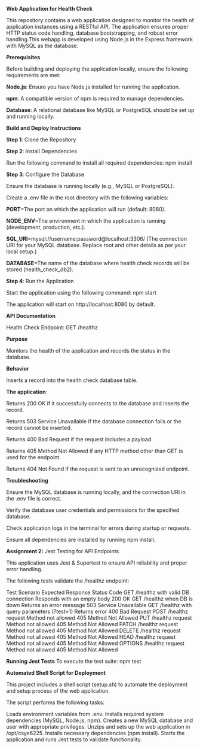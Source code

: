 **Web Application for Health Check**

This repository contains a web application designed to monitor the health of application instances using a RESTful API. The application ensures proper HTTP status code handling, database bootstrapping, and robust error handling.This webapp is developed using Node.js in the Express framework with MySQL as the database. 

**Prerequisites**

Before building and deploying the application locally, ensure the following requirements are met:

**Node.js**: Ensure you have Node.js installed for running the application.

**npm**: A compatible version of npm is required to manage dependencies.

**Database**: A relational database like MySQL or PostgreSQL should be set up and running locally.

**Build and Deploy Instructions**

**Step 1**: Clone the Repository

**Step 2**: Install Dependencies

Run the following command to install all required dependencies: npm install

**Step 3**: Configure the Database

Ensure the database is running locally (e.g., MySQL or PostgreSQL).

Create a .env file in the root directory with the following variables:

**PORT**=The port on which the application will run (default: 8080).

**NODE_ENV**=The environment in which the application is running (development, production, etc.).

**SQL_URI**=mysql://username:password@localhost:3306/ (The connection URI for your MySQL database. Replace root and other details as per your local setup.)

**DATABASE**=The name of the database where health check records will be stored (health_check_db2).

**Step 4**: Run the Application

Start the application using the following command: npm start

The application will start on http://localhost:8080 by default.


**API Documentation**

Health Check Endpoint: GET /healthz

**Purpose**

Monitors the health of the application and records the status in the database.

**Behavior**

Inserts a record into the health check database table.

**The application**:

Returns 200 OK if it successfully connects to the database and inserts the record.

Returns 503 Service Unavailable if the database connection fails or the record cannot be inserted.

Returns 400 Bad Request if the request includes a payload.

Returns 405 Method Not Allowed if any HTTP method other than GET is used for the endpoint.

Returns 404 Not Found if the request is sent to an unrecognized endpoint.


**Troubleshooting**

Ensure the MySQL database is running locally, and the connection URI in the .env file is correct.

Verify the database user credentials and permissions for the specified database.

Check application logs in the terminal for errors during startup or requests.

Ensure all dependencies are installed by running npm install.



**Assignment 2:**
Jest Testing for API Endpoints

This application uses Jest & Supertest to ensure API reliability and proper error handling.

The following tests validate the /healthz endpoint:

Test Scenario	Expected Response	Status Code
GET /healthz with valid DB connection	Responds with an empty body	200 OK
GET /healthz when DB is down	Returns an error message	503 Service Unavailable
GET /healthz with query parameters (?test=1)	Returns error	400 Bad Request
POST /healthz request	Method not allowed	405 Method Not Allowed
PUT /healthz request	Method not allowed	405 Method Not Allowed
PATCH /healthz request	Method not allowed	405 Method Not Allowed
DELETE /healthz request	Method not allowed	405 Method Not Allowed
HEAD /healthz request	Method not allowed	405 Method Not Allowed
OPTIONS /healthz request	Method not allowed	405 Method Not Allowed

**Running Jest Tests**
To execute the test suite:
npm test 

**Automated Shell Script for Deployment**

This project includes a shell script (setup.sh) to automate the deployment and setup process of the web application.

The script performs the following tasks:

Loads environment variables from .env.
Installs required system dependencies (MySQL, Node.js, npm).
Creates a new MySQL database and user with appropriate privileges.
Unzips and sets up the web application in /opt/csye6225.
Installs necessary dependencies (npm install).
Starts the application and runs Jest tests to validate functionality.